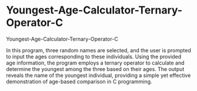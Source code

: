 # Youngest-Age-Calculator-Ternary-Operator-C
Youngest-Age-Calculator-Ternary-Operator-C

In this program, three random names are selected, and the user is prompted to input the ages corresponding to these individuals. Using the provided age information, the program employs a ternary operator to calculate and determine the youngest among the three based on their ages. The output reveals the name of the youngest individual, providing a simple yet effective demonstration of age-based comparison in C programming.
